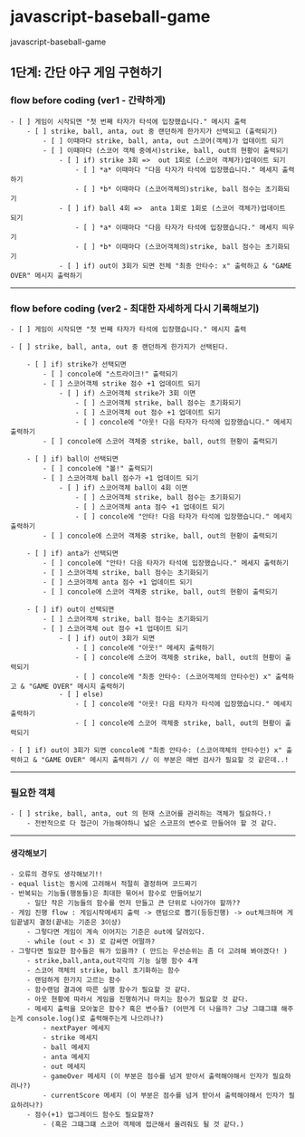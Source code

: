 # javascript-baseball-game
javascript-baseball-game

## 1단계: 간단 야구 게임 구현하기
###  flow before coding (ver1 - 간략하게)
    - [ ] 게임이 시작되면 "첫 번째 타자가 타석에 입장했습니다." 메시지 출력
        - [ ] strike, ball, anta, out 중 랜던하게 한가지가 선택되고 (출력되기)
            - [ ] 이때마다 strike, ball, anta, out 스코어(객체)가 업데이트 되기
            - [ ] 이때마다 (스코어 객체 중에서)strike, ball, out의 현황이 출력되기
                - [ ] if) strike 3회 =>  out 1회로 (스코어 객체가)업데이트 되기
                    - [ ] *a* 이때마다 "다음 타자가 타석에 입장했습니다." 메세지 출력하기
                    - [ ] *b* 이때마다 (스코어객체의)strike, ball 점수는 초기화되기
                - [ ] if) ball 4회 =>  anta 1회로 1회로 (스코어 객체가)업데이트 되기
                    - [ ] *a* 이때마다 "다음 타자가 타석에 입장했습니다." 메세지 띄우기
                    - [ ] *b* 이때마다 (스코어객체의)strike, ball 점수는 초기화되기
                - [ ] if) out이 3회가 되면 전체 "최종 안타수: x" 출력하고 & "GAME OVER" 메시지 출력하기

***

###  flow before coding (ver2 - 최대한 자세하게 다시 기록해보기)
    - [ ] 게임이 시작되면 "첫 번째 타자가 타석에 입장했습니다." 메시지 출력
    
    - [ ] strike, ball, anta, out 중 랜던하게 한가지가 선택된다.
    
        - [ ] if) strike가 선택되면 
            - [ ] concole에 "스트라이크!" 출력되기
            - [ ] 스코어객체 strike 점수 +1 업데이트 되기
                - [ ] if) 스코어객체 strike가 3회 이면
                    - [ ] 스코어객체 strike, ball 점수는 초기화되기
                    - [ ] 스코어객체 out 점수 +1 업데이트 되기
                    - [ ] concole에 "아웃! 다음 타자가 타석에 입장했습니다." 메세지 출력하기
            - [ ] concole에 스코어 객체중 strike, ball, out의 현황이 출력되기
            
        - [ ] if) ball이 선택되면 
            - [ ] concole에 "볼!" 출력되기
            - [ ] 스코어객체 ball 점수가 +1 업데이트 되기
                - [ ] if) 스코어객체 ball이 4회 이면
                    - [ ] 스코어객체 strike, ball 점수는 초기화되기
                    - [ ] 스코어객체 anta 점수 +1 업데이트 되기
                    - [ ] concole에 "안타! 다음 타자가 타석에 입장했습니다." 메세지 출력하기
            - [ ] concole에 스코어 객체중 strike, ball, out의 현황이 출력되기
                
        - [ ] if) anta가 선택되면 
            - [ ] concole에 "안타! 다음 타자가 타석에 입장했습니다." 메세지 출력하기
            - [ ] 스코어객체 strike, ball 점수는 초기화되기
            - [ ] 스코어객체 anta 점수 +1 업데이트 되기
            - [ ] concole에 스코어 객체중 strike, ball, out의 현황이 출력되기

        - [ ] if) out이 선택되면 
            - [ ] 스코어객체 strike, ball 점수는 초기화되기
            - [ ] 스코어객체 out 점수 +1 업데이트 되기
                - [ ] if) out이 3회가 되면 
                    - [ ] concole에 "아웃!" 메세지 출력하기
                    - [ ] concole에 스코어 객체중 strike, ball, out의 현황이 출력되기
                    - [ ] concole에 "최종 안타수: (스코어객체의 안타수인) x" 출력하고 & "GAME OVER" 메시지 출력하기
                - [ ] else) 
                    - [ ] concole에 "아웃! 다음 타자가 타석에 입장했습니다." 메세지 출력하기
                    - [ ] concole에 스코어 객체중 strike, ball, out의 현황이 출력되기
                    
    - [ ] if) out이 3회가 되면 concole에 "최종 안타수: (스코어객체의 안타수인) x" 출력하고 & "GAME OVER" 메시지 출력하기 // 이 부분은 매번 검사가 필요할 것 같은데..!

*** 
    
### 필요한 객체
    - [ ] strike, ball, anta, out 의 현재 스코어를 관리하는 객체가 필요하다.!
        - 전반적으로 다 접근이 가능해야하니 넓은 스코프의 변수로 만들어야 할 것 같다.

*** 
    
#### 생각해보기
    - 오류의 경우도 생각해보기!!
    - equal list는 동시에 고려해서 적절히 결정하며 코드짜기
    - 반복되는 기능들(행동들)은 최대한 묶어서 함수로 만들어보기
        - 일단 작은 기능들의 함수를 먼저 만들고 큰 단위로 나아가야 할까??
    - 게임 진행 flow : 게임시작메세지 출력 -> 랜덤으로 뽑기(등등진행) -> out체크하며 게임끝낼지 결정(끝내는 기준은 3이상)
        - 그렇다면 게임이 계속 이어지는 기준은 out에 달려있다.
        - while (out < 3) 로 감싸면 어떨까? 
    - 그렇다면 필요한 함수들은 뭐가 있을까? ( 만드는 우선순위는 좀 더 고려해 봐야겠다! )
        - strike,ball,anta,out각각의 기능 실행 함수 4개
        - 스코어 객체의 strike, ball 초기화하는 함수
        - 랜덤하게 한가지 고르는 함수
        - 함수랜덤 결과에 따른 실행 함수가 필요할 것 같다.
        - 아웃 현황에 따라서 게임을 진행하거나 마치는 함수가 필요할 것 같다.
        - 메세지 출력을 모아놓은 함수? 혹은 변수들? (어떤게 더 나을까? 그냥 그떄그떄 해주는게 console.log()로 출력해주는게 나으려나?)
            - nextPayer 메세지
            - strike 메세지 
            - ball 메세지
            - anta 메세지
            - out 메세지
            - gameOver 메세지 (이 부분은 점수를 넘겨 받아서 출력해야해서 인자가 필요하려나?)
            - currentScore 메세지 (이 부분은 점수를 넘겨 받아서 출력해야해서 인자가 필요하려나?)
        - 점수(+1) 업그레이드 함수도 필요할까?
            - (혹은 그떄그떄 스코어 객체에 접근해서 올려줘도 될 것 같다.)
